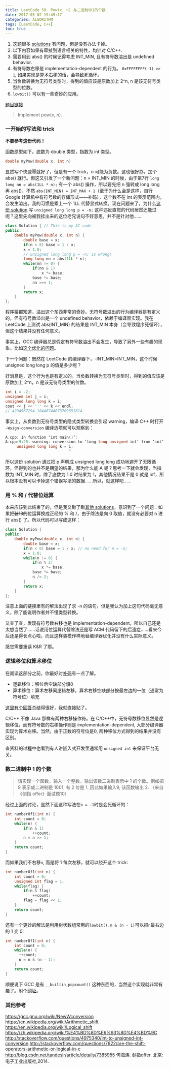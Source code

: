 ```yaml
---
title: LeetCode 50. Pow(x, n) 与二进制中1的个数
date: 2017-05-02 19:49:17
categories: ALGORITHM
tags: [LeetCode, C++]
toc: true
---
```


1. 这题很多 [solutions](https://leetcode.com/problems/powx-n/#/solutions) 有问题，但是没有办法卡掉。
2. 以下内容如果有牵扯到语言相关的特性，均针对 C/C++.
3. 需要用到 abs() 的时候记得考虑 INT_MIN, 且有符号数溢出是 undefined behavior.
4. 有符号数右移是 implementation-dependent 的行为。
   `0xFFFFFFFF(-1) >> 1`, 如果实现是算术右移的话，会导致死循环。
5. 当负数转换为无符号类型时，得到的值应该是原数加上 2^n, n 是该无符号类型的位数。
6. `lowbit()` 可以有一些奇妙的应用。

[题目链接](https://leetcode.com/problems/powx-n/#/description)

> Implement pow(*x*, *n*).

<!--more-->
### 一开始的写法和 trick 

**不要参考这份代码！**

函数原型如下。底数为 double 类型，指数为 int 类型。
```c++
double myPow(double x, int n)
```
显然写个快速幂就好了，但是有一个 trick，n 可能为负数。这也很好办，加个 abs() 就行。但这又引发了一个新问题：n = INT_MIN 的时候，由于第7行 `long long nn = abs(1LL * n);` 有一个 abs() 操作，所以要先把 n 强转成 long long 再 abs()，不然 `abs(INT_MIN) = INT_MAX + 1`（至于为什么会是这样，自行 Google 计算机中有符号数的存储形式——补码），这个数不在 int 的表示范围内，会发生溢出。我的习惯是乘上一个 1LL 代替显式转换。现在问题来了，为什么[这份 solution](https://discuss.leetcode.com/topic/17832/non-recursive-c-log-n-solution) 写 `unsigned long long p = -n;` 这种违反直觉的代码居然还能过呢？这里先向被我挂出来的这位老兄说句不好意思，并不是针对他……
```c++
class Solution { // This is my AC code
public:
    double myPow(double x, int n) {
        double base = x;
        if(n < 0) base = 1 / x;
        x = 1.0;
        // unsigned long long p = -n; is wrong!
        long long nn = abs(1LL * n); 
        while(nn != 0) {
            if(nn & 1)
                x *= base;
            base *= base;
            nn >>= 1;
        }
        return x;
    }
};
```
程序猿都知道，溢出这个东西非常的奇妙。无符号数溢出的行为编译器是有定义的，但有符号数溢出是一个 undefined behavior，依赖于编译器实现。我在 LeetCode 上测试 abs(INT_MIN) 的结果是 INT_MIN 本身（会导致程序死循环），但这个结果并没有任何意义。

事实上，GCC 编译器总是假定有符号数溢出不会发生，导致了另外一些有趣的现象。比如[这个优化的问题](http://stackoverflow.com/questions/22798709/g-strict-overflow-optimization-and-warnings)。

下一个问题：既然在 LeetCode 的编译器下，-INT_MIN=INT_MIN，这个时候 unsigned long long p 的值是多少呢？

好消息是，这个行为也是有定义的。当负数转换为无符号类型时，得到的值应该是原数加上 2^n，n 是该无符号类型的位数。

```c++
int i = -2;
unsigned int j = i;
unsigned long long k = i;
cout << j << ' ' << k << endl;
// 4294967294 18446744073709551614
```

事实上，从负数到无符号类型的隐式类型转换会引起 warning，编译 C++ 时打开 `-Wsign-conversion` 编译选项就可以观察到：

```c++
A.cpp: In function ‘int main()’:
A.cpp:9:28: warning: conversion to ‘long long unsigned int’ from ‘int’ may change the sign of the result [-Wsign-conversion]
     unsigned long long k = i;
                            ^
```

所以这份 solution 通过把 p 声明成 unsigned long long 成功地避开了无限循环，但得到的也并不是期望的结果，那为什么能 A 呢？思考一下就会发现，当指数为 INT_MIN 时，除了底数为 1.0 时结果为 1，其他情况结果不是 0 就是 inf，所以根本没有可以卡掉这个错误写法的数据……所以，就这样吧……

### 用 % 和 / 代替位运算
本来应该到此结束了的，但是我又瞅了瞅[其他 solutions](https://discuss.leetcode.com/topic/3636/my-answer-using-bit-operation-c-implementation)，意识到了一个问题：如果把~~装13的~~位运算换成正经的 % 和 /，由于除法是向 0 取值，就没有必要对 n 进行 abs() 了。所以代码可以写成这样：
```c++
class Solution {
public:
    double myPow(double x, int n) {
        double base = x;
        if(n < 0) base = 1 / x; // no need for n = -n;
        x = 1.0;
        while(n != 0) {
            if(n % 2)
                x *= base;
            base *= base;
            n /= 2;
        }
        return x;
    }
};
```
注意上面的链接里有的解法出现了求 -n 的语句，但是我认为加上这句代码毫无意义，除了能说明作者并不懂类型转换。

又查了查，发现有符号数右移也是 implementation-dependent，所以自己还是太想当然了……话说用位运算代替除法还是写 ACM 代码留下的后遗症……看来今后还是得长点心啦，而且这样装模作样地替编译器优化并没有什么实际意义。

感觉需要重读 K&R 了耶。

### 逻辑移位和算术移位
在阅读这部分之前，你最好对[补码](https://en.wikipedia.org/wiki/Two%27s_complement)有一点了解。

- 逻辑移位：移位后空缺部分填0
- 算术移位：算术左移同逻辑左移，算术右移空缺部分按最左边的一位（通常为符号位）填充

[这里有个回答](https://stackoverflow.com/a/22734721)总结得很好，我就直接贴了。

C/C++ 不像 Java 那样有两种右移操作符。在 C/C++中，无符号数移位显然是逻辑移位，而有符号数的右移操作则是 implementation-dependent, 大部分编译器实现为算术右移。当然，由于正数的符号位是0, 两种移位方式得到的结果并没有区别。

查资料的过程中也看到有人讲嵌入式开发里通常用 `unsigned int` 来保证平台无关。

### 数二进制中 1 的个数

> 请实现一个函数，输入一个整数，输出该数二进制表示中 1 的个数。例如把 9 表示成二进制是 1001, 有 2 位是 1. 因此如果输入9, 该函数输出 2. （来自《剑指 offer》面试题10）

经过上面的讨论，显然下面这种写法在`n = -1`时是会死循环的：
```c++
int numberOf1(int n) {
    int count = 0;
    while(n) {
        if(n & 1)
            ++count;
        n = n >> 1;
    }
    return count;
}
```
而如果我们不右移`n`, 而是将 1 每次左移，就可以绕开这个 trick: 
```c++
int numberOf1(int n) {
    int count = 0;
    unsigned int flag = 1;
    while(flag) {
        if(n & flag)
            ++count;
        flag = flag << 1;
    }
    return count;
}
```
还有一个更妙的解法是利用树状数组常用的`lowbit()`, `n & (n - 1)`可以把`n`最右边的 1 变 0:
```c++
int numberOf1(int n) {
    int count = 0;
    while(n) {
      ++count;
      n = n & (n - 1);
    }
    return count;
}
```
顺便说下 GCC 是有 `__builtin_popcount()` 这种东西的，当然这个实现就非常有趣了。附个[网址](https://gcc.gnu.org/bugzilla/show_bug.cgi?id=36041)。


### 其他参考

https://gcc.gnu.org/wiki/NewWconversion
https://en.wikipedia.org/wiki/Arithmetic_shift
https://en.wikipedia.org/wiki/Logical_shift
https://zh.wikipedia.org/wiki/%E4%BD%8D%E6%93%8D%E4%BD%9C
http://stackoverflow.com/questions/4975340/int-to-unsigned-int-conversion
http://stackoverflow.com/questions/7622/are-the-shift-operators-arithmetic-or-logical-in-c
http://blog.csdn.net/tandesir/article/details/7385955
何海涛. 剑指offer. 北京: 电子工业出版社,2014.